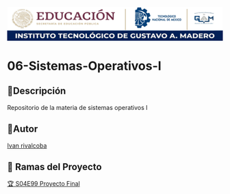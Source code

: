 <center> <img src="./md/images/itgam_cover.jpg" atl="Itgam banner"> </center>

# 06-Sistemas-Operativos-I

## 🧾Descripción

Repositorio de la materia de sistemas operativos I

## 👤Autor

[Ivan rivalcoba](https://github.com/rivalcoba)

## 🌿 Ramas del Proyecto

[🏆 S04E99 Proyecto Final](https://github.com/rivalcoba/06-Sistemas-Operativos-I/tree/s04e99-processes-lab)
